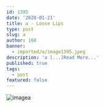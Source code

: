 ```yaml
---
id: 1395
date: '2020-01-21'
title: a - Loose Lips
type: post
slug: a
author: 160
banner:
  - imported/a/image1395.jpeg
description: 'a [...]Read More...'
published: true
tags:
  - post
featured: false
---
```

![image](../imported/a/image1395.jpeg)a